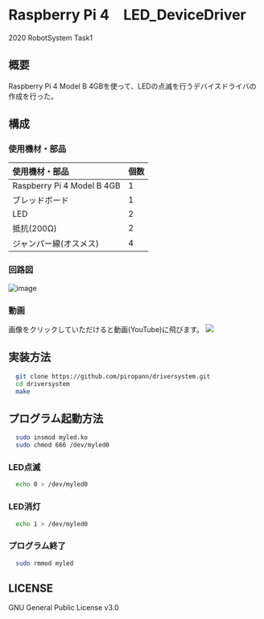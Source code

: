 # Raspberry Pi 4　LED_DeviceDriver
2020 RobotSystem Task1

## 概要
Raspberry Pi 4 Model B 4GBを使って、LEDの点滅を行うデバイスドライバの作成を行った。

## 構成

### 使用機材・部品

|使用機材・部品|個数|
|:---|:---|
|Raspberry Pi 4 Model B 4GB|1|
|ブレッドボード|1|
|LED|2|
|抵抗(200Ω)|2|
|ジャンパー線(オスメス)|4|

### 回路図
![image](https://user-images.githubusercontent.com/55969921/101446713-2039b680-3967-11eb-95f4-cbf24a51b713.png)

### 動画
画像をクリックしていただけると動画(YouTube)に飛びます。
[![](http://img.youtube.com/vi/CQbDgr0piRI/0.jpg)](http://www.youtube.com/watch?v=CQbDgr0piRI "")

## 実装方法

```bash
  git clone https://github.com/piropann/driversystem.git
  cd driversystem
  make
  ```
  
## プログラム起動方法

```bash
  sudo insmod myled.ko
  sudo chmod 666 /dev/myled0
  ```
  
### LED点滅
```bash
  echo 0 > /dev/myled0
  ```
  
### LED消灯
```bash
  echo 1 > /dev/myled0
  ```
  
### プログラム終了
```bash
  sudo rmmod myled
  ```

## LICENSE

GNU General Public License v3.0
